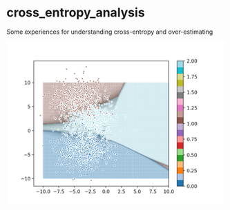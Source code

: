 # cross_entropy_analysis
Some experiences for understanding cross-entropy and over-estimating

![CE](exam_CE.png)
